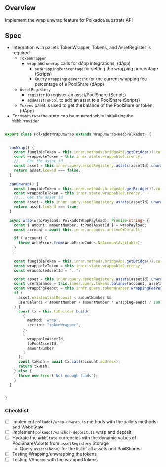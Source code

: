 ## Overview

Implement the wrap unwrap feature for Polkadot/substrate API

## Spec

- Integration with pallets TokenWrapper, Tokens, and AssetRegister is required
    - `TokenWrapper`
        - `wrap` and `unwrap` calls for dApp integrations,  (dApp)
            - `setWrappingPerscentage` for setting the wrapping percentage (Scripts)
            - Query `WrappingFeePercent` for the current wrapping fee percentage of a PoolShare (dApp)
    - `AssetRegistery`
        - `register` to register an asset/PoolShare (Scripts)
        - `addAssetToPool` to add an asset to a PoolShare (Scripts)
    - `Tokens` pallet is used to get the balance of the PoolShare or token. (dApp)
- For `WebbState` the state can be mutated while initializing the `WebbProvider`

```ts

export class PolkadotWrapUnwrap extends WrapUnwrap<WebbPolkadot> {


  canWrap() {
    const fungibleToken = this.inner.methods.bridgeApi.getBridge()?.currency;
    const wrappableToken = this.inner.state.wrappableCurrency;
    //... Get the asset id
    const asset = this.inner.query.assetRegistery.assets(assetId).unwrap();
    return asset.lcoked === false;
  }

  canUnwrap() {
    const fungibleToken = this.inner.methods.bridgeApi.getBridge()?.currency;
    const wrappableToken = this.inner.state.wrappableCurrency;
    //... Get the asset id
    const asset = this.inner.query.assetRegistery.assets(assetId).unwrap();
    return asset.lcoked === true;
  }

  async wrap(wrapPayload: PolkadotWrapPayload): Promise<string> {
    const { amount: amountNumber, toPoolAssetId } = wrapPayload;
    const account = await this.inner.accounts.activeOrDefault;

    if (!account) {
      throw WebbError.from(WebbErrorCodes.NoAccountAvailable);
    }
    ;

    const fungibleToken = this.inner.methods.bridgeApi.getBridge()?.currency;
    const wrappableToken = this.inner.state.wrappableCurrency;
    const wrappableAssetId = "..";

    const asset = this.inner.query.assetRegistery.assets(assetId).unwrap();
    const userBalance = this.inner.query.tokens.balance(account, assetId);
    const wrappingFeepct = this.inner.query.tokenWrapper.wrappingFeePercent(toPoolAssetId);
    if (
      asset.existentialDeposit < amountNumber &&
      userBalance < amountNumber + amountNumber * wrappingFeepct / 100
    ) {
      const tx = this.txBuilder.build(
        {
          method: 'wrap',
          section: "tokenWrapper",
        },
        [
          wrappableAssetId,
          toPoolAssetId,
          amountNumber
        ]
      );
      const txHash = await tx.call(account.address);
      return txHash;
    } else {
      throw new Error('Not enough funds');
    }
  }


}

```

### Checklist

- [ ] Implement `polkadot/wrap-unwrap.ts` methods with the pallets methods and WebbState
- [ ] Implement `polkadot/vanchor-deposit.ts` wrap and deposit
- [ ] Hydrate the `WebbState` currencies with the dynamic values of PoolShare/Assets from `assetRegistery` Storage
    - Query `assets(None)` for the list of all assets and PoolShares
- [ ] Testing Wrapping/unwrapping the tokens
- [ ] Testing VAnchor with the wrapped tokens
